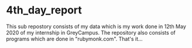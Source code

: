 # 4th_day_report
This sub repostory consists of my data which is my work done in 12th May 2020 of my internship in GreyCampus.
The repository also consists of programs which are done in "rubymonk.com".
That's it... 
